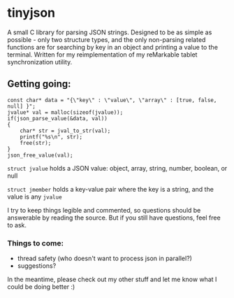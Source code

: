 # tinyjson

A small C library for parsing JSON strings.
Designed to be as simple as possible - only two structure types, and the only non-parsing related functions are for searching by key in an object and printing a value to the terminal.
Written for my reimplementation of my reMarkable tablet synchronization utility.
## Getting going:
```
const char* data = "{\"key\" : \"value\", \"array\" : [true, false, null] }";
jvalue* val = malloc(sizeof(jvalue));
if(json_parse_value(&data, val))
{
    char* str = jval_to_str(val);
    printf("%s\n", str);
    free(str);
}
json_free_value(val);
```
`struct jvalue` holds a JSON value: object, array, string, number, boolean, or null

`struct jmember` holds a key-value pair where the key is a string, and the value is any `jvalue`

I try to keep things legible and commented, so questions should be answerable by reading the source. But if you still have questions, feel free to ask.

### Things to come:
- thread safety (who doesn't want to process json in parallel?)
- suggestions?

In the meantime, please check out my other stuff and let me know what I could be doing better :)

